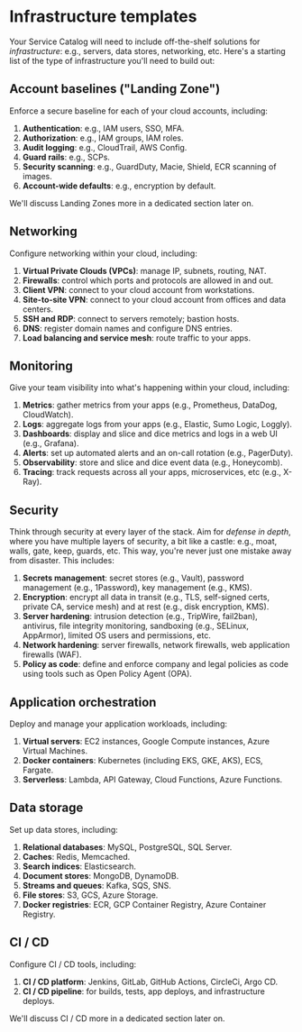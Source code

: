 # Infrastructure templates

Your Service Catalog will need to include off-the-shelf solutions for _infrastructure_: e.g., servers, data stores,
networking, etc. Here's a starting list of the type of infrastructure you'll need to build out:

## Account baselines ("Landing Zone")

Enforce a secure baseline for each of your cloud accounts, including:

1. **Authentication**: e.g., IAM users, SSO, MFA.
2. **Authorization**: e.g., IAM groups, IAM roles.
3. **Audit logging**: e.g., CloudTrail, AWS Config.
4. **Guard rails**: e.g., SCPs.
5. **Security scanning**: e.g., GuardDuty, Macie, Shield, ECR scanning of images.
6. **Account-wide defaults**: e.g., encryption by default.

We'll discuss Landing Zones more in a dedicated section later on.

## Networking

Configure networking within your cloud, including:

1. **Virtual Private Clouds (VPCs)**: manage IP, subnets, routing, NAT.
2. **Firewalls**: control which ports and protocols are allowed in and out.
3. **Client VPN**: connect to your cloud account from workstations.
4. **Site-to-site VPN**: connect to your cloud account from offices and data centers.
5. **SSH and RDP**: connect to servers remotely; bastion hosts.
6. **DNS**: register domain names and configure DNS entries.
7. **Load balancing and service mesh**: route traffic to your apps.

## Monitoring

Give your team visibility into what's happening within your cloud, including:

1. **Metrics**: gather metrics from your apps (e.g., Prometheus, DataDog, CloudWatch).
2. **Logs**: aggregate logs from your apps (e.g., Elastic, Sumo Logic, Loggly).
3. **Dashboards**: display and slice and dice metrics and logs in a web UI (e.g., Grafana).
4. **Alerts**: set up automated alerts and an on-call rotation (e.g., PagerDuty).
5. **Observability**: store and slice and dice event data (e.g., Honeycomb).
6. **Tracing**: track requests across all your apps, microservices, etc (e.g., X-Ray).

## Security

Think through security at every layer of the stack. Aim for *defense in depth*, where you have multiple layers of
security, a bit like a castle: e.g., moat, walls, gate, keep, guards, etc. This way, you're never just one mistake away
from disaster. This includes:

1. **Secrets management**: secret stores (e.g., Vault), password management (e.g., 1Password), key management (e.g., KMS).
2. **Encryption**: encrypt all data in transit (e.g., TLS, self-signed certs, private CA, service mesh) and at rest (e.g., disk encryption, KMS).
3. **Server hardening**: intrusion detection (e.g., TripWire, fail2ban), antivirus, file integrity monitoring, sandboxing (e.g., SELinux, AppArmor), limited OS users and permissions, etc.
4. **Network hardening**: server firewalls, network firewalls, web application firewalls (WAF).
5. **Policy as code**: define and enforce company and legal policies as code using tools such as Open Policy Agent (OPA).

## Application orchestration

Deploy and manage your application workloads, including:

1. **Virtual servers**: EC2 instances, Google Compute instances, Azure Virtual Machines.
2. **Docker containers**: Kubernetes (including EKS, GKE, AKS), ECS, Fargate.
3. **Serverless**: Lambda, API Gateway, Cloud Functions, Azure Functions.

## Data storage

Set up data stores, including:

1. **Relational databases**: MySQL, PostgreSQL, SQL Server.
2. **Caches**: Redis, Memcached.
3. **Search indices**: Elasticsearch.
4. **Document stores**: MongoDB, DynamoDB.
5. **Streams and queues**: Kafka, SQS, SNS.
6. **File stores**: S3, GCS, Azure Storage.
7. **Docker registries**: ECR, GCP Container Registry, Azure Container Registry.

## CI / CD

Configure CI / CD tools, including:

1. **CI / CD platform**: Jenkins, GitLab, GitHub Actions, CircleCi, Argo CD.
2. **CI / CD pipeline**: for builds, tests, app deploys, and infrastructure deploys.

We'll discuss CI / CD more in a dedicated section later on.
